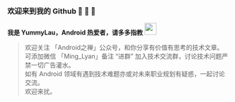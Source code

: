 ### 欢迎来到我的 Github 👋 👋 👋

  **我是 YummyLau，Android 热爱者，请多多指教** <img src="https://user-images.githubusercontent.com/5679180/79618120-0daffb80-80be-11ea-819e-d2b0fa904d07.gif" width="27px">
  
> 欢迎关注 「Android之禅」公众号，和你分享有价值有思考的技术文章。  
> 可添加微信 「Ming_Lyan」备注 “进群” 加入技术交流群，讨论技术问题严禁一切广告灌水。  
> 如有 Android 领域有遇到技术难题亦或对未来职业规划有疑惑，一起讨论交流。  
> 欢迎来扰。
  

  
  
  
 
